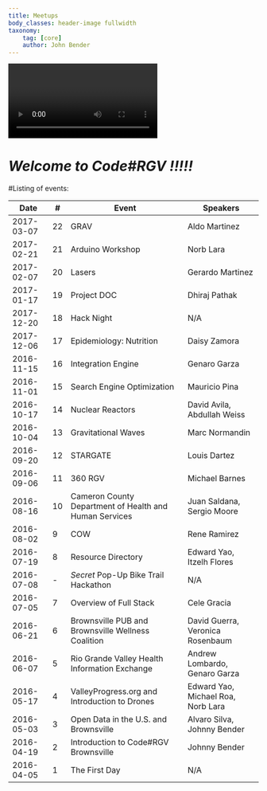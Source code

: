 ```yaml
---
title: Meetups
body_classes: header-image fullwidth
taxonomy:
    tag: [core]
    author: John Bender
---
```


<div class="aspect-ratio aspect-ratio-16-9">
    <video autoplay="autoplay" loop="loop">
    <iframe width="560" height="315" src="Website_Logo.mp4" type="video/mp4" frameborder="0" allowfullscreen=""></iframe>
    </video>
</div>

# *Welcome to Code#RGV !!!!!*

#Listing of events:

Date | # | Event | Speakers|
-----|---|-------|---------|
2017-03-07| 22| GRAV| Aldo Martinez
2017-02-21|	21|	Arduino Workshop | Norb Lara2017-02-07|	20|	Lasers | Gerardo Martinez2017-01-17|	19|	Project DOC | Dhiraj Pathak2017-12-20|	18|	Hack Night | N/A2017-12-06|	17|	Epidemiology: Nutrition | Daisy Zamora2016-11-15|	16|	Integration Engine | Genaro Garza2016-11-01|	15|	Search Engine Optimization | Mauricio Pina2016-10-17|	14|	Nuclear Reactors | David Avila, Abdullah Weiss2016-10-04|	13|	Gravitational Waves | Marc Normandin2016-09-20|	12|	STARGATE | Louis Dartez2016-09-06|	11|	360 RGV | Michael Barnes2016-08-16|	10|	Cameron County Department of Health and Human Services | Juan Saldana, Sergio Moore2016-08-02|	9| COW | Rene Ramirez2016-07-19|	8| Resource Directory | Edward Yao, Itzelh Flores2016-07-08|	-| *Secret* Pop-Up Bike Trail Hackathon | N/A2016-07-05|	7| Overview of Full Stack | Cele Gracia2016-06-21|	6| Brownsville PUB and Brownsville Wellness Coalition | David Guerra, Veronica Rosenbaum2016-06-07|	5| Rio Grande Valley Health Information Exchange | Andrew Lombardo, Genaro Garza2016-05-17|	4| ValleyProgress.org and Introduction to Drones | Edward Yao, Michael Roa, Norb Lara2016-05-03|	3| Open Data in the U.S. and Brownsville | Alvaro Silva, Johnny Bender2016-04-19|	2| Introduction to Code#RGV Brownsville | Johnny Bender2016-04-05|	1| The First Day | N/A